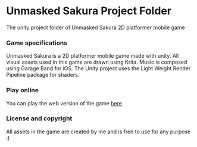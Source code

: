 # Unmasked Sakura Project Folder
The unity project folder of Unmasked Sakura 2D platformer mobile game

### Game specifications
Unmasked Sakura is a 2D platformer mobile game made with unity. All visual assets used in this game are drawn using Krita. Music is composed using Garage Band for iOS. The Unity project uses the Light Weight Render Pipeline package for shaders.

### Play online
You can play the web version of the game [here](devnithw.github.io/PlayUnmaskedSakura)

### License and copyright
All assets in the game are created by me and is free to use for any purpose :)
